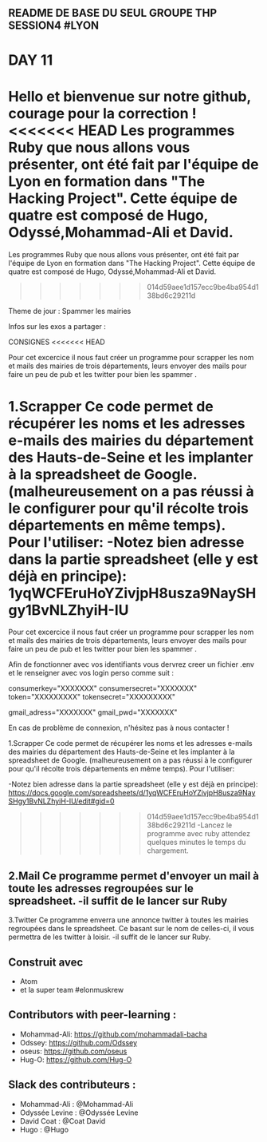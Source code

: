 ## README DE BASE DU SEUL GROUPE THP SESSION4 #LYON

# DAY 11
Hello et bienvenue sur notre github, courage pour la correction !
<<<<<<< HEAD
Les programmes Ruby que nous allons vous présenter, ont été fait par l'équipe de Lyon en formation dans "The Hacking Project". Cette équipe de quatre est composé de Hugo, Odyssé,Mohammad-Ali et David. 
=======
Les programmes Ruby que nous allons vous présenter, ont été fait par l'équipe de Lyon en formation dans "The Hacking Project". Cette équipe de quatre est composé de Hugo, Odyssé,Mohammad-Ali et David.
>>>>>>> 014d59aee1d157ecc9be4ba954d138bd6c29211d

Theme de jour : Spammer les mairies

Infos sur les exos a partager :

CONSIGNES
<<<<<<< HEAD

Pour cet excercice il nous faut créer un programme pour scrapper les nom et mails des mairies de trois départements, leurs envoyer des mails pour faire un peu de pub et les twitter pour bien les spammer .



1.Scrapper
Ce code permet de récupérer les noms et les adresses e-mails des mairies du département des Hauts-de-Seine et les implanter à la spreadsheet de Google. (malheureusement on a pas réussi à le configurer pour qu'il récolte trois départements en même temps).
Pour l'utiliser:
-Notez bien adresse dans la partie spreadsheet (elle y est déjà en principe):
1yqWCFEruHoYZivjpH8usza9NaySHgy1BvNLZhyiH-IU
=======

Pour cet excercice il nous faut créer un programme pour scrapper les nom et mails des mairies de trois départements, leurs envoyer des mails pour faire un peu de pub et les twitter pour bien les spammer .

Afin de fonctionner avec vos identifiants vous dervrez creer un fichier .env et le renseigner avec vos login perso comme suit :

consumerkey="XXXXXXX"
consumersecret="XXXXXXX"
token="XXXXXXXXX"
tokensecret="XXXXXXXXX"


gmail_adress="XXXXXXX"
gmail_pwd="XXXXXXX"

En cas de problème de connexion, n'hésitez pas à nous contacter !



1.Scrapper
Ce code permet de récupérer les noms et les adresses e-mails des mairies du département des Hauts-de-Seine et les implanter à la spreadsheet de Google. (malheureusement on a pas réussi à le configurer pour qu'il récolte trois départements en même temps).
Pour l'utiliser:

-Notez bien adresse dans la partie spreadsheet (elle y est déjà en principe):
https://docs.google.com/spreadsheets/d/1yqWCFEruHoYZivjpH8usza9NaySHgy1BvNLZhyiH-IU/edit#gid=0

>>>>>>> 014d59aee1d157ecc9be4ba954d138bd6c29211d
-Lancez le programme avec ruby attendez quelques minutes le temps du chargement.

2.Mail
Ce programme permet d'envoyer un mail à toute les adresses regroupées sur le spreadsheet.
-il suffit de le lancer sur Ruby
-

3.Twitter
Ce programme enverra une annonce twitter à toutes les mairies regroupées dans le spreadsheet. Ce basant sur le nom de celles-ci, il vous permettra de les twitter à loisir.
-il suffit de le lancer sur Ruby.



## Construit avec

* Atom
* et la super team #elonmuskrew

## Contributors with peer-learning :

* Mohammad-Ali: https://github.com/mohammadali-bacha
* Odssey: https://github.com/Odssey
* oseus: https://github.com/oseus
* Hug-O: https://github.com/Hug-O

## Slack des contributeurs :

* Mohammad-Ali : @Mohammad-Ali
* Odyssée Levine : @Odyssée Levine 
* David Coat : @Coat David 
* Hugo : @Hugo
